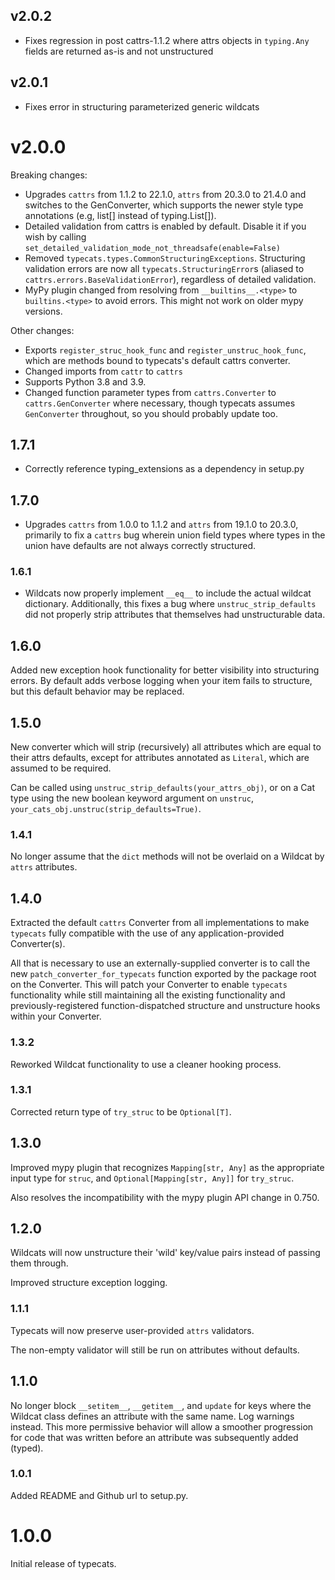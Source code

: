 ## v2.0.2

- Fixes regression in post cattrs-1.1.2 where attrs objects in `typing.Any` fields are
  returned as-is and not unstructured

## v2.0.1

- Fixes error in structuring parameterized generic wildcats

# v2.0.0

Breaking changes:

- Upgrades `cattrs` from 1.1.2 to 22.1.0, `attrs` from 20.3.0 to 21.4.0 and switches to the
  GenConverter, which supports the newer style type annotations (e.g, list[] instead of typing.List[]).
- Detailed validation from cattrs is enabled by default. Disable it if you wish by calling `set_detailed_validation_mode_not_threadsafe(enable=False)`
- Removed `typecats.types.CommonStructuringExceptions`. Structuring validation errors are now all `typecats.StructuringError`s (aliased to `cattrs.errors.BaseValidationError`), regardless of detailed validation.
- MyPy plugin changed from resolving from `__builtins__.<type>` to `builtins.<type>` to avoid errors. This might not work on older mypy versions.

Other changes:

- Exports `register_struc_hook_func` and `register_unstruc_hook_func`, which are methods bound to typecats's default cattrs converter.
- Changed imports from `cattr` to `cattrs`
- Supports Python 3.8 and 3.9.
- Changed function parameter types from `cattrs.Converter` to `cattrs.GenConverter` where necessary, though typecats assumes `GenConverter` throughout, so you should probably update too.

## 1.7.1

- Correctly reference typing_extensions as a dependency in setup.py

## 1.7.0

- Upgrades `cattrs` from 1.0.0 to 1.1.2 and `attrs` from 19.1.0 to 20.3.0,
  primarily to fix a `cattrs` bug wherein union field types where types in the
  union have defaults are not always correctly structured.

### 1.6.1

- Wildcats now properly implement `__eq__` to include the actual
  wildcat dictionary. Additionally, this fixes a bug where
  `unstruc_strip_defaults` did not properly strip attributes that
  themselves had unstructurable data.

## 1.6.0

Added new exception hook functionality for better visibility into
structuring errors. By default adds verbose logging when your item
fails to structure, but this default behavior may be replaced.

## 1.5.0

New converter which will strip (recursively) all attributes which are
equal to their attrs defaults, except for attributes annotated as
`Literal`, which are assumed to be required.

Can be called using `unstruc_strip_defaults(your_attrs_obj)`, or on a
Cat type using the new boolean keyword argument on `unstruc`,
`your_cats_obj.unstruc(strip_defaults=True)`.

### 1.4.1

No longer assume that the `dict` methods will not be overlaid on a
Wildcat by `attrs` attributes.

## 1.4.0

Extracted the default `cattrs` Converter from all implementations to
make `typecats` fully compatible with the use of any
application-provided Converter(s).

All that is necessary to use an externally-supplied converter is to
call the new `patch_converter_for_typecats` function exported by the
package root on the Converter. This will patch your Converter to
enable `typecats` functionality while still maintaining all the
existing functionality and previously-registered function-dispatched
structure and unstructure hooks within your Converter.

### 1.3.2

Reworked Wildcat functionality to use a cleaner hooking process.

### 1.3.1

Corrected return type of `try_struc` to be `Optional[T]`.

## 1.3.0

Improved mypy plugin that recognizes `Mapping[str, Any]` as the
appropriate input type for `struc`, and `Optional[Mapping[str, Any]]`
for `try_struc`.

Also resolves the incompatibility with the mypy plugin API change in
0.750.

## 1.2.0

Wildcats will now unstructure their 'wild' key/value pairs instead of
passing them through.

Improved structure exception logging.

### 1.1.1

Typecats will now preserve user-provided `attrs` validators.

The non-empty validator will still be run on attributes without defaults.

## 1.1.0

No longer block `__setitem__`, `__getitem__`, and `update` for keys
where the Wildcat class defines an attribute with the same name. Log
warnings instead. This more permissive behavior will allow a smoother
progression for code that was written before an attribute was
subsequently added (typed).

### 1.0.1

Added README and Github url to setup.py.

# 1.0.0

Initial release of typecats.
